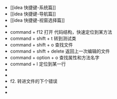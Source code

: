 - [[idea 快捷键-系统篇]]
- [[idea 快捷键-导航篇]]
- [[idea 快捷键-视窗选择篇]]
-
- command + f12           打开 代码结构，快速定位到某方法
- command + shift + t   转到测试类
- command + shift + o   查找文件
- command + shift + delete 返回上一次编辑的文件
- command + option + o  查找属性和方法名字
- command + l                  定位到某一行
-
-
- f2.                                     转进文件的下个错误
-
-